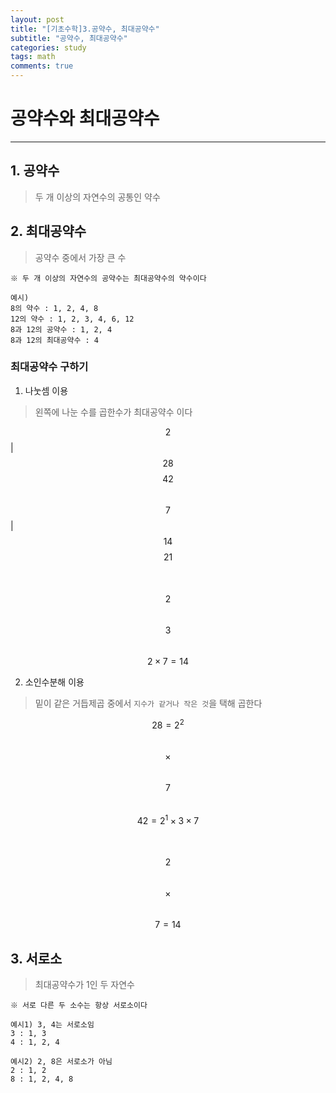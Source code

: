 ```yaml
---
layout: post
title: "[기초수학]3.공약수, 최대공약수"
subtitle: "공약수, 최대공약수"
categories: study
tags: math
comments: true
---
```

# 공약수와 최대공약수
-------------------
## 1. 공약수
> 두 개 이상의 자연수의 공통인 약수

## 2. 최대공약수
> 공약수 중에서 가장 큰 수

`※ 두 개 이상의 자연수의 공약수는 최대공약수의 약수이다`

    예시) 
    8의 약수 : 1, 2, 4, 8
    12의 약수 : 1, 2, 3, 4, 6, 12
    8과 12의 공약수 : 1, 2, 4
    8과 12의 최대공약수 : 4

### 최대공약수 구하기
1. 나눗셈 이용<br>
> 왼쪽에 나눈 수를 곱한수가 최대공약수 이다

  $$2$$ | $$28$$ $$42$$<br>
  $$7$$ | $$14$$ $$21$$<br>
  &nbsp;&nbsp;&nbsp;&nbsp;&nbsp;&nbsp;&nbsp;$$2$$&nbsp;&nbsp;&nbsp;$$3$$<br>
  $$2\times 7=14$$

2. 소인수분해 이용<br>
> 밑이 같은 거듭제곱 중에서 `지수가 같거나 작은 것`을 택해 곱한다

  $$28=2^2$$&nbsp;&nbsp;&nbsp;&nbsp;&nbsp;&nbsp;&nbsp;&nbsp;$$\times$$&nbsp;$$7$$<br>
  $$42=2^1\times 3\times 7$$<br>
  &nbsp;&nbsp;&nbsp;&nbsp;&nbsp;&nbsp;&nbsp;&nbsp;&nbsp;&nbsp;$$2$$ &nbsp;&nbsp;&nbsp;&nbsp;$$\times$$&nbsp;&nbsp;&nbsp;&nbsp;&nbsp;$$7 = 14$$

## 3. 서로소
> 최대공약수가 1인 두 자연수

`※ 서로 다른 두 소수는 항상 서로소이다`

    예시1) 3, 4는 서로소임
    3 : 1, 3
    4 : 1, 2, 4

    예시2) 2, 8은 서로소가 아님
    2 : 1, 2
    8 : 1, 2, 4, 8
